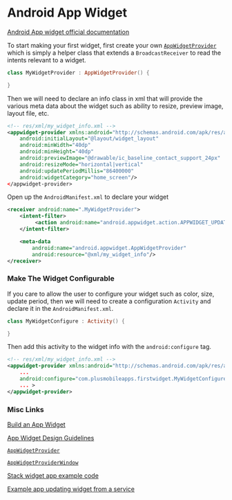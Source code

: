 # Android App Widget

[Android App widget official documentation](https://developer.android.com/guide/topics/appwidgets)

To start making your first widget, first create your own [`AppWidgetProvider`](https://developer.android.com/reference/android/appwidget/AppWidgetProvider.html) which is simply a helper class that extends a `BroadcastReceiver` to read the intents relevant to a widget. 

```kotlin
class MyWidgetProvider : AppWidgetProvider() {

}
```

Then we will need to declare an info class in xml that will provide the various meta data about the widget such as ability to resize, preview image, layout file, etc.  

```xml
<!-- res/xml/my_widget_info.xml -->
<appwidget-provider xmlns:android="http://schemas.android.com/apk/res/android"
    android:initialLayout="@layout/widget_layout"
    android:minWidth="40dp"
    android:minHeight="40dp"
    android:previewImage="@drawable/ic_baseline_contact_support_24px"
    android:resizeMode="horizontal|vertical"
    android:updatePeriodMillis="86400000"
    android:widgetCategory="home_screen"/>
</appwidget-provider>

```

Open up the `AndroidManifest.xml` to declare your widget

```xml
<receiver android:name=".MyWidgetProvider">
    <intent-filter>
         <action android:name="android.appwidget.action.APPWIDGET_UPDATE"/>
    </intent-filter>

    <meta-data
        android:name="android.appwidget.AppWidgetProvider"
        android:resource="@xml/my_widget_info"/>
</receiver>
```

### Make The Widget Configurable 

If you care to allow the user to configure your widget such as color, size, update period, then we will need to create a configuration `Activity` and declare it in the `AndroidManifest.xml`.

```kotlin
class MyWidgetConfigure : Activity() {

}
```

Then add this activity to the widget info with the `android:configure` tag.

```xml
<!-- res/xml/my_widget_info.xml -->
<appwidget-provider xmlns:android="http://schemas.android.com/apk/res/android"
    ...
    android:configure="com.plusmobileapps.firstwidget.MyWidgetConfigure"
    ... >
</appwidget-provider>
```


### Misc Links

[Build an App Widget](https://developer.android.com/guide/topics/appwidgets)

[App Widget Design Guidelines](https://developer.android.com/guide/practices/ui_guidelines/widget_design.html#top_of_page)

[`AppWidgetProvider`](https://developer.android.com/reference/android/appwidget/AppWidgetProvider.html)

[`AppWidgetProviderWindow`](https://developer.android.com/reference/android/appwidget/AppWidgetProviderInfo.html)

[Stack widget app example code](https://android.googlesource.com/platform/development/+/master/samples/StackWidget)

[Example app updating widget from a service](https://android.googlesource.com/platform/development/+/master/samples/Wiktionary/src/com/example/android/wiktionary/WordWidget.java)